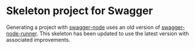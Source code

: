 # Skeleton project for Swagger

Generating a project with [swagger-node](https://github.com/swagger-api/swagger-node) uses an old version of [swagger-node-runner](https://github.com/theganyo/swagger-node-runner). This skeleton has been updated to use the latest version with associated improvements.
